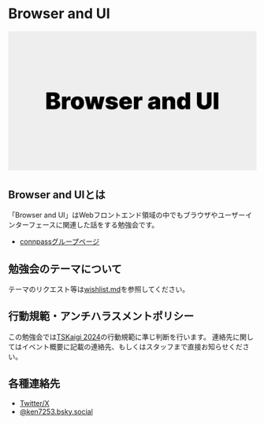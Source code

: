 # Browser and UI

![Browser and UI](./title.jpg)

## Browser and UIとは

「Browser and UI」はWebフロントエンド領域の中でもブラウザやユーザーインターフェースに関連した話をする勉強会です。

- [connpassグループページ](https://browser-and-ui.connpass.com/)

## 勉強会のテーマについて

テーマのリクエスト等は[wishlist.md](./wishlist.md)を参照してください。

## 行動規範・アンチハラスメントポリシー

この勉強会では[TSKaigi 2024](https://2024.tskaigi.org/code-of-conduct)の行動規範に準じ判断を行います。
連絡先に関してはイベント概要に記載の連絡先、もしくはスタッフまで直接お知らせください。

## 各種連絡先

- [Twitter/X](https://x.com/ken7253_)
- [@ken7253.bsky.social](https://bsky.app/profile/ken7253.bsky.social)
